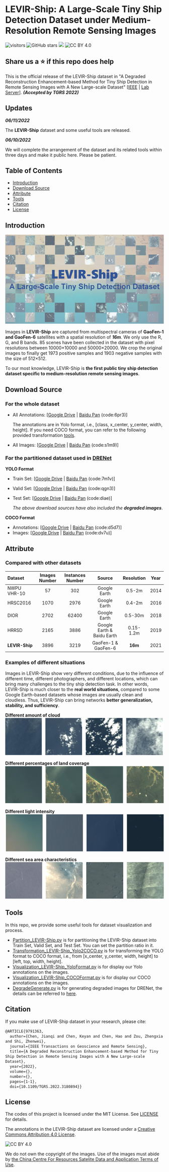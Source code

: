 # LEVIR-Ship: A Large-Scale Tiny Ship Detection Dataset under Medium-Resolution Remote Sensing Images
![visitors](https://visitor-badge.glitch.me/badge?page_id=windvchen.LEVIR-Ship.visitor)
![GitHub stars](https://badgen.net/github/stars/windvchen/Levir-Ship)
[![](https://img.shields.io/badge/code--license-MIT-brightgreen)](#License)
![CC BY 4.0](https://img.shields.io/badge/dataset--license-CC%20BY%204.0-lightgrey)

## Share us a :star: if this repo does help

This is the official release of the LEVIR-Ship dataset in "A Degraded Reconstruction Enhancement-based Method for Tiny Ship Detection in Remote Sensing Images with A New Large-scale Dataset" [[IEEE](https://ieeexplore.ieee.org/document/9791363) | [Lab Server](http://levir.buaa.edu.cn/publications/DRENet.pdf)]. ***(Accepted by TGRS 2022)***

## Updates

***06/11/2022***
 
The **LEVIR-Ship** dataset and some useful tools are released.

***06/10/2022***
 
We will complete the arrangement of the dataset and its related tools within three days and make it public here. Please be patient.


## Table of Contents

- [Introduction](#Introduction)
- [Download Source](#Download-Source)
- [Attribute](#Attribute)
- [Tools](#Tools)
- [Citation](#Citation)
- [License](#License)

## Introduction
![LEVIR-Ship](Dataset.png)

Images in **LEVIR-Ship** are captured from multispectral cameras of **GaoFen-1 and GaoFen-6** satellites with a spatial resolution of ***16m***. We only use the R, G, and B bands. 85 scenes have been collected in the dataset with pixel resolutions between 10000×10000 and 50000×20000. We crop the original images to finally get 1973 positive samples and 1903 negative samples with the size of 512×512. 

To our most knowledge, LEVIR-Ship is **the first public tiny ship detection dataset specific to medium-resolution remote sensing images**.

## Download Source

### For the whole dataset

- All Annotations: [[Google Drive](https://drive.google.com/file/d/1YppN3c2WQtuwI0cwQL2otLgW7ewFW_Ut/view?usp=sharing)  &#124; [Baidu Pan](https://pan.baidu.com/s/1b--sluUHUkgTuZqZCMkXbA) (code:6pr3)]
  
  The annotations are in Yolo format, i.e., [class, x_center, y_center, width, height]. If you need COCO format, you can refer to the following provided transformation [tools](#Tools). 
  
- All Images: [[Google Drive](https://drive.google.com/file/d/1cK0A9LQn97dDj_lg0Zvvgus0njFvN_JN/view?usp=sharing)  &#124; [Baidu Pan](https://pan.baidu.com/s/1KW2mOVbRMqi8IlR4sMhnww) (code:s1m9)]

### For the partitioned dataset used in [DRENet](https://github.com/WindVChen/DRENet)

**YOLO Format**

- Train Set: [[Google Drive](https://drive.google.com/file/d/1_kjTr4mpF1g2fWhAodKZXrsZjWrCfPh5/view?usp=sharing)  &#124; [Baidu Pan](https://pan.baidu.com/s/19s-lAXKnAf1rNE6Q42FMdg) (code:7m1v)]
- Valid Set: [[Google Drive](https://drive.google.com/file/d/1q2KFLVYU1SbeSU4Uksj6FV9C28YmUsb1/view?usp=sharing)  &#124; [Baidu Pan](https://pan.baidu.com/s/1NZ9rKqoiosMK1XCYMiFTAQ) (code:qgn3)]
- Test Set: [[Google Drive](https://drive.google.com/file/d/1SRq7hq7glKzzePWqtSlt0C_RVtc1pQQC/view?usp=sharing)  &#124; [Baidu Pan](https://pan.baidu.com/s/1ICF5U1kjh1OjmZP83u7UfQ) (code:diae)]

  *The above download sources have also included the **degraded images***.

**COCO Format**

- Annotations: [[Google Drive](https://drive.google.com/file/d/18M6-lnHl9V9Jf06wIpe3cX-aZE67DqHM/view?usp=sharing)  &#124; [Baidu Pan](https://pan.baidu.com/s/1WgNMZcu0FzfvtZXaGMIMZA) (code:d5d7)]
- Images: [[Google Drive](https://drive.google.com/file/d/1ItolDrLdSN0R-AnKbD90ngSWMtKOCUaY/view?usp=sharing)  &#124; [Baidu Pan](https://pan.baidu.com/s/1BRxf5T6QnDG57KXC6dCCgA) (code:dv7u)]


## Attribute
### Compared with other datasets 
| Dataset | Images Number |Instances Number | Source | Resolution | Year |
|:---|:---:|:---:|:---:| :---:| :---:|
| NWPU VHR-10 | 57 | 302 | Google Earth | 0.5-2m | 2014 |
| HRSC2016 | 1070 | 2976 | Google Earth | 0.4-2m |  2016 |
| DIOR | 2702 | 62400 | Google Earth | 0.5-30m | 2018 |
| HRRSD | 2165 | 3886 | Google Earth & Baidu Earth | 0.15-1.2m | 2019 |
| **LEVIR-Ship** | 3896 | 3219 | GaoFen-1 & GaoFen-6  | **16m** | 2021 |

### Examples of different situations

Images in LEVIR-Ship show very different conditions, due to the influence of different time, different photographers, and different locations, which can bring many challenges to the tiny ship detection task. In other words, LEVIR-Ship is much closer to the **real world situations**, compared to some Google Earth-based datasets whose images are usually clean and cloudless. Thus, LEVIR-Ship can bring networks **better generalization, stability, and sufficiency**.

**Different amount of cloud**
![Cloud](1.png)

**Different percentages of land coverage**
![Land](2.png)

**Different light intensity**
![Light](3.png)

**Different sea area characteristics**
![Sea surface](4.png)

## Tools
In this repo, we provide some useful tools for dataset visualization and process.

- [Partition_LEVIR-Ship.py](Partition_LEVIR-Ship.py) is for partitioning the LEVIR-Ship dataset into Train Set, Valid Set, and Test Set. You can set the partition ratio in it.
- [Transformation_LEVIR-Ship_Yolo2COCO.py](Transformation_LEVIR-Ship_Yolo2COCO.py) is for transforming the YOLO format to COCO format, i.e., from [x_center, y_center, width, height] to [left, top, width, height].
- [Visualization_LEVIR-Ship_YoloFormat.py](Visualization_LEVIR-Ship_YoloFormat.py) is for display our Yolo annotations on the images.
- [Visualization_LEVIR-Ship_COCOFormat.py](Visualization_LEVIR-Ship_COCOFormat.py) is for display our COCO annotations on the images.
- [DegradeGenerate.py](DegradeGenerate.py) is for generating degraded images for DRENet, the details can be referred to [here](https://github.com/WindVChen/DRENet).

## Citation
If you make use of LEVIR-Ship dataset in your research, please cite:
```
@ARTICLE{9791363,
  author={Chen, Jianqi and Chen, Keyan and Chen, Hao and Zou, Zhengxia and Shi, Zhenwei},
  journal={IEEE Transactions on Geoscience and Remote Sensing},
  title={A Degraded Reconstruction Enhancement-based Method for Tiny Ship Detection in Remote Sensing Images with A New Large-scale Dataset},
  year={2022},
  volume={},
  number={},
  pages={1-1},
  doi={10.1109/TGRS.2022.3180894}}
```

## License
The codes of this project is licensed under the MIT License. See [LICENSE](LICENSE) for details.

The annotations in the LEVIR-Ship dataset are licensed under a [Creative Commons Attribution 4.0 License](https://creativecommons.org/licenses/by/4.0/legalcode).

![CC BY 4.0](https://i.creativecommons.org/l/by/4.0/88x31.png)

We do not own the copyright of the images. Use of the images must abide by [the China Centre For Resources Satelite Data and Application Terms of Use](http://36.112.130.153:7777/DSSPlatform/index.html).
